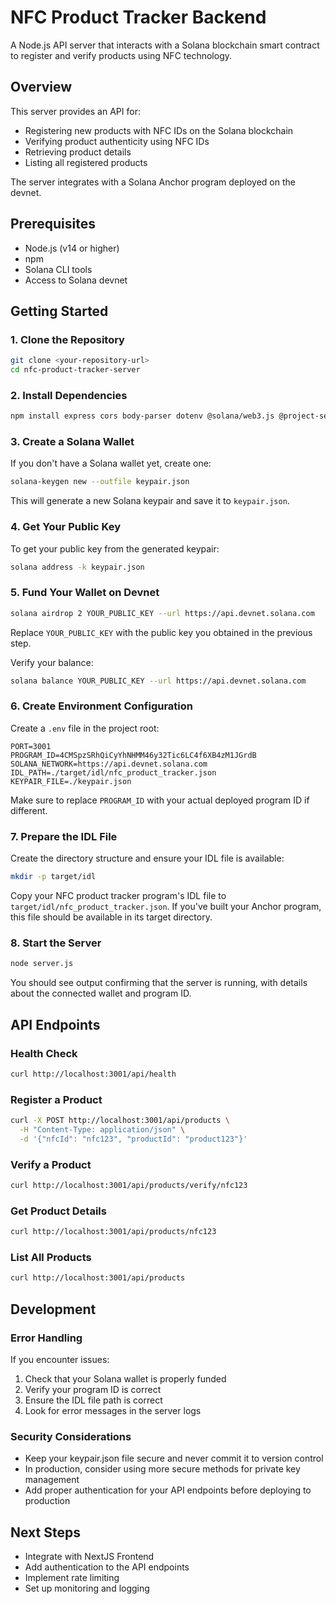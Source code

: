 # NFC Product Tracker Backend

A Node.js API server that interacts with a Solana blockchain smart contract to register and verify products using NFC technology.

## Overview

This server provides an API for:
- Registering new products with NFC IDs on the Solana blockchain
- Verifying product authenticity using NFC IDs
- Retrieving product details
- Listing all registered products

The server integrates with a Solana Anchor program deployed on the devnet.

## Prerequisites

- Node.js (v14 or higher)
- npm
- Solana CLI tools
- Access to Solana devnet

## Getting Started

### 1. Clone the Repository

```bash
git clone <your-repository-url>
cd nfc-product-tracker-server
```

### 2. Install Dependencies

```bash
npm install express cors body-parser dotenv @solana/web3.js @project-serum/anchor
```

### 3. Create a Solana Wallet

If you don't have a Solana wallet yet, create one:

```bash
solana-keygen new --outfile keypair.json
```

This will generate a new Solana keypair and save it to `keypair.json`.

### 4. Get Your Public Key

To get your public key from the generated keypair:

```bash
solana address -k keypair.json
```

### 5. Fund Your Wallet on Devnet

```bash
solana airdrop 2 YOUR_PUBLIC_KEY --url https://api.devnet.solana.com
```

Replace `YOUR_PUBLIC_KEY` with the public key you obtained in the previous step.

Verify your balance:

```bash
solana balance YOUR_PUBLIC_KEY --url https://api.devnet.solana.com
```

### 6. Create Environment Configuration

Create a `.env` file in the project root:

```
PORT=3001
PROGRAM_ID=4CMSpzSRhQiCyYhNHMM46y32Tic6LC4f6XB4zM1JGrdB
SOLANA_NETWORK=https://api.devnet.solana.com
IDL_PATH=./target/idl/nfc_product_tracker.json
KEYPAIR_FILE=./keypair.json
```

Make sure to replace `PROGRAM_ID` with your actual deployed program ID if different.

### 7. Prepare the IDL File

Create the directory structure and ensure your IDL file is available:

```bash
mkdir -p target/idl
```

Copy your NFC product tracker program's IDL file to `target/idl/nfc_product_tracker.json`. If you've built your Anchor program, this file should be available in its target directory.

### 8. Start the Server

```bash
node server.js
```

You should see output confirming that the server is running, with details about the connected wallet and program ID.

## API Endpoints

### Health Check
```bash
curl http://localhost:3001/api/health
```

### Register a Product
```bash
curl -X POST http://localhost:3001/api/products \
  -H "Content-Type: application/json" \
  -d '{"nfcId": "nfc123", "productId": "product123"}'
```

### Verify a Product
```bash
curl http://localhost:3001/api/products/verify/nfc123
```

### Get Product Details
```bash
curl http://localhost:3001/api/products/nfc123
```

### List All Products
```bash
curl http://localhost:3001/api/products
```

## Development

### Error Handling

If you encounter issues:
1. Check that your Solana wallet is properly funded
2. Verify your program ID is correct
3. Ensure the IDL file path is correct
4. Look for error messages in the server logs

### Security Considerations

- Keep your keypair.json file secure and never commit it to version control
- In production, consider using more secure methods for private key management
- Add proper authentication for your API endpoints before deploying to production

## Next Steps

- Integrate with NextJS Frontend
- Add authentication to the API endpoints
- Implement rate limiting
- Set up monitoring and logging

